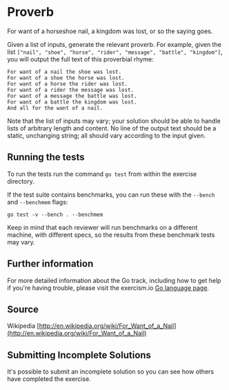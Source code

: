 # Proverb

For want of a horseshoe nail, a kingdom was lost, or so the saying goes.

Given a list of inputs, generate the relevant proverb. For example, given the list `["nail", "shoe", "horse", "rider", "message", "battle", "kingdom"]`, you will output the full text of this proverbial rhyme:

```
For want of a nail the shoe was lost.
For want of a shoe the horse was lost.
For want of a horse the rider was lost.
For want of a rider the message was lost.
For want of a message the battle was lost.
For want of a battle the kingdom was lost.
And all for the want of a nail.
```

Note that the list of inputs may vary; your solution should be able to handle lists of arbitrary length and content. No line of the output text should be a static, unchanging string; all should vary according to the input given.

## Running the tests

To run the tests run the command `go test` from within the exercise directory.

If the test suite contains benchmarks, you can run these with the `--bench` and `--benchmem`
flags:

    go test -v --bench . --benchmem

Keep in mind that each reviewer will run benchmarks on a different machine, with
different specs, so the results from these benchmark tests may vary.

## Further information

For more detailed information about the Go track, including how to get help if
you're having trouble, please visit the exercism.io [Go language page](http://exercism.io/languages/go/resources).

## Source

Wikipedia [http://en.wikipedia.org/wiki/For_Want_of_a_Nail](http://en.wikipedia.org/wiki/For_Want_of_a_Nail)

## Submitting Incomplete Solutions
It's possible to submit an incomplete solution so you can see how others have completed the exercise.
